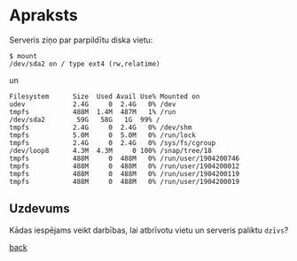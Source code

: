 # Apraksts

Serveris ziņo par parpildītu diska vietu:

```
$ mount
/dev/sda2 on / type ext4 (rw,relatime)
```

un

``` 
Filesystem      Size  Used Avail Use% Mounted on
udev            2.4G     0  2.4G   0% /dev
tmpfs           488M  1.4M  487M   1% /run
/dev/sda2        59G   58G   1G  99% /
tmpfs           2.4G     0  2.4G   0% /dev/shm
tmpfs           5.0M     0  5.0M   0% /run/lock
tmpfs           2.4G     0  2.4G   0% /sys/fs/cgroup
/dev/loop8      4.3M  4.3M     0 100% /snap/tree/18
tmpfs           488M     0  488M   0% /run/user/1904200746
tmpfs           488M     0  488M   0% /run/user/1904200012
tmpfs           488M     0  488M   0% /run/user/1904200119
tmpfs           488M     0  488M   0% /run/user/1904200019
```

## Uzdevums

Kādas iespējams veikt darbības, lai atbrīvotu vietu un serveris paliktu `dzīvs`?

[back](/README.md)
